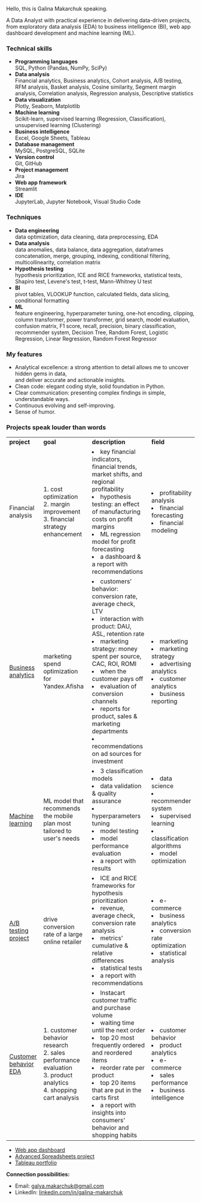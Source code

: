 Hello, this is Galina Makarchuk speaking.

A Data Analyst with practical experience in delivering data-driven projects, from exploratory data analysis (EDA) to business intelligence (BI), web app dashboard development and machine learning (ML).

<h3>Technical skills</h3>

* __Programming languages__ \
  SQL, Python (Pandas, NumPy, SciPy)
* __Data analysis__ \
  Financial analytics, Business analytics, Cohort analysis, A/B testing, RFM analysis, Basket analysis, Cosine similarity, Segment margin analysis, Correlation analysis, Regression analysis, Descriptive statistics
* __Data visualization__ \
  Plotly, Seaborn, Matplotlib
* __Machine learning__ \
  Scikit-learn, supervised learning (Regression, Classification), unsupervised learning (Clustering)
* __Business intelligence__ \
  Excel, Google Sheets, Tableau
* __Database management__ \
  MySQL, PostgreSQL, SQLite
* __Version control__ \
  Git, GitHub
* __Project management__ \
  Jira
* __Web app framework__ \
  Streamlit
* __IDE__ \
  JupyterLab, Jupyter Notebook, Visual Studio Code

<h3>Techniques</h3>

* __Data engineering__ \
  data optimization, data cleaning, data preprocessing, EDA
* __Data analysis__ \
  data anomalies, data balance, data aggregation, dataframes concatenation, merge, grouping, indexing, conditional filtering, multicollinearity, correlation matrix
* __Hypothesis testing__ \
  hypothesis prioritization, ICE and RICE frameworks, statistical tests, Shapiro test, Levene's test, t-test, Mann-Whitney U test
* __BI__ \
  pivot tables, VLOOKUP function, calculated fields, data slicing, conditional formatting
* __ML__ \
  feature engineering, hyperparameter tuning, one-hot encoding, clipping, column transformer, power transformer, grid search, model evaluation, confusion matrix, F1 score, recall, precision, binary classification, recommender system, Decision Tree, Random Forest, Logistic Regression, Linear Regression, Random Forest Regressor

<h3>My features</h3>

* Analytical excellence: a strong attention to detail allows me to uncover hidden gems in data, \
  and deliver accurate and actionable insights.
* Clean code: elegant coding style, solid foundation in Python.
* Clear communication: presenting complex findings in simple, understandable ways.
* Continuous evolving and self-improving.
* Sense of humor.

<h3>Projects speak louder than words</h3>

<table>
  <tr>
    <td><b>project</b></td>
    <td><b>goal</b></td>
    <td><b>description</b></td>
    <td><b>field</b></td>
  </tr>
  <tr>
    <td><a href="https://github.com/Galina-Makarchuk/financial_analysis_project" style="text-decoration: none; color: inherit;">Financial analysis</a></td>
    <td>1. cost optimization <br> 2. margin improvement <br> 3. financial strategy enhancement</td>
    <td><li>key financial indicators, financial trends, market shifts, and regional profitability</li><li>hypothesis testing: an effect of manufacturing costs on profit margins</li><li>ML regression model for profit forecasting</li><li>a dashboard & a report with recommendations</li></td>
    <td><li>profitability analysis</li><li>financial forecasting</li><li>financial modeling</li></td>
  </tr>
  <tr>
    <td><a href="https://github.com/Galina-Makarchuk/business_analytics_project">Business analytics</a></td>
    <td>marketing spend optimization for Yandex.Afisha</td>
    <td><li>customers’ behavior: conversion rate, average check, LTV</li><li> interaction with product: DAU, ASL, retention rate</li><li>marketing strategy: money spent per source, CAC, ROI, ROMI</li><li>when the customer pays off</li><li>evaluation of conversion channels</li><li>reports for product, sales & marketing departments</li><li>recommendations on ad sources for investment</li></td>
    <td><li>marketing</li><li>marketing strategy</li><li>advertising analytics</li><li>customer analytics</li><li>business reporting</li></td>
  </tr>
  <tr>
    <td><a href="https://github.com/Galina-Makarchuk/machine_learning_project">Machine learning</a></td>
    <td>ML model that recommends the mobile plan most tailored to user's needs</td>
    <td><li>3 classification models</li><li>data validation & quality assurance</li><li>hyperparameters tuning</li><li>model testing</li><li>model performance evaluation</li><li>a report with results</li></td>
    <td><li>data science</li><li>recommender system</li><li>supervised learning</li><li>classification algorithms</li><li>model optimization</li></td>
  </tr>
  <tr>
    <td><a href="https://github.com/Galina-Makarchuk/ab_testing_project">A/B testing project</a></td>
    <td>drive conversion rate of a large online retailer</td>
    <td><li>ICE and RICE frameworks for hypothesis prioritization</li><li>revenue, average check, conversion rate analysis</li><li>metrics’ cumulative & relative differences</li><li>statistical tests</li><li>a report with recommendations</li></td>
    <td><li>e-commerce</li><li>business analytics</li><li>conversion rate optimization</li><li>statistical analysis</li></td>
  </tr>
  <tr>
    <td><a href="https://github.com/Galina-Makarchuk/customer_behavior_project">Customer behavior EDA</a></td>
    <td>1. customer behavior research <br> 2. sales performance evaluation <br> 3. product analytics <br> 4. shopping cart analysis</td>
    <td><li>Instacart customer traffic and purchase volume</li><li>waiting time until the next order</li><li>top 20 most frequently ordered and reordered items</li><li>reorder rate per product</li><li>top 20 items that are put in the carts first</li><li>a report with insights into consumers' behavior and shopping habits</li></td>
    <td><li>customer behavior</li><li>product analytics</li><li>e-commerce</li><li>sales performance</li><li>business intelligence</li></td>
  </tr>
</table>




* [Web app dashboard](https://choose-your-dream-car.onrender.com)
* [Advanced Spreadsheets project](https://docs.google.com/spreadsheets/d/1T15obKWkox-vhC8lfSlBP1GkH1EEt_OPbmArmYg0WoU/edit?usp=sharing)
* [Tableau portfolio](https://public.tableau.com/app/profile/galina.makarchuk/vizzes)

__Connection possibilities:__
* Email: galya.makarchuk@gmail.com
* LinkedIn: [linkedin.com/in/galina-makarchuk](https://www.linkedin.com/in/galina-makarchuk/)
